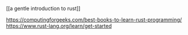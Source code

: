 [[a gentle introduction to rust]]

https://computingforgeeks.com/best-books-to-learn-rust-programming/
https://www.rust-lang.org/learn/get-started